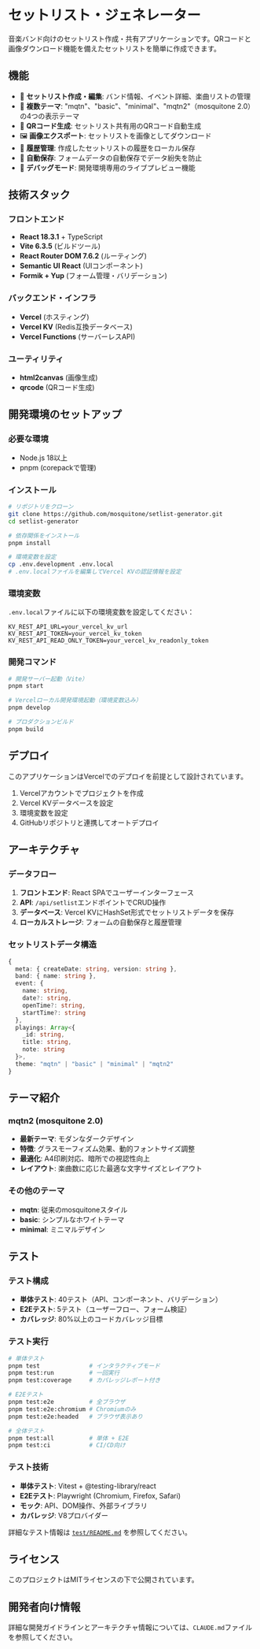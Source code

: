 # セットリスト・ジェネレーター

音楽バンド向けのセットリスト作成・共有アプリケーションです。QRコードと画像ダウンロード機能を備えたセットリストを簡単に作成できます。

## 機能

- 📝 **セットリスト作成・編集**: バンド情報、イベント詳細、楽曲リストの管理
- 🎨 **複数テーマ**: "mqtn"、"basic"、"minimal"、"mqtn2"（mosquitone 2.0）の4つの表示テーマ
- 📱 **QRコード生成**: セットリスト共有用のQRコード自動生成
- 🖼️ **画像エクスポート**: セットリストを画像としてダウンロード
- 💾 **履歴管理**: 作成したセットリストの履歴をローカル保存
- 🔄 **自動保存**: フォームデータの自動保存でデータ紛失を防止
- 🔧 **デバッグモード**: 開発環境専用のライブプレビュー機能

## 技術スタック

### フロントエンド
- **React 18.3.1** + TypeScript
- **Vite 6.3.5** (ビルドツール)
- **React Router DOM 7.6.2** (ルーティング)
- **Semantic UI React** (UIコンポーネント)
- **Formik + Yup** (フォーム管理・バリデーション)

### バックエンド・インフラ
- **Vercel** (ホスティング)
- **Vercel KV** (Redis互換データベース)
- **Vercel Functions** (サーバーレスAPI)

### ユーティリティ
- **html2canvas** (画像生成)
- **qrcode** (QRコード生成)

## 開発環境のセットアップ

### 必要な環境
- Node.js 18以上
- pnpm (corepackで管理)

### インストール

```bash
# リポジトリをクローン
git clone https://github.com/mosquitone/setlist-generator.git
cd setlist-generator

# 依存関係をインストール
pnpm install

# 環境変数を設定
cp .env.development .env.local
# .env.localファイルを編集してVercel KVの認証情報を設定
```

### 環境変数

`.env.local`ファイルに以下の環境変数を設定してください：

```
KV_REST_API_URL=your_vercel_kv_url
KV_REST_API_TOKEN=your_vercel_kv_token
KV_REST_API_READ_ONLY_TOKEN=your_vercel_kv_readonly_token
```

### 開発コマンド

```bash
# 開発サーバー起動（Vite）
pnpm start

# Vercelローカル開発環境起動（環境変数込み）
pnpm develop

# プロダクションビルド
pnpm build
```

## デプロイ

このアプリケーションはVercelでのデプロイを前提として設計されています。

1. Vercelアカウントでプロジェクトを作成
2. Vercel KVデータベースを設定
3. 環境変数を設定
4. GitHubリポジトリと連携してオートデプロイ

## アーキテクチャ

### データフロー
1. **フロントエンド**: React SPAでユーザーインターフェース
2. **API**: `/api/setlist`エンドポイントでCRUD操作
3. **データベース**: Vercel KVにHashSet形式でセットリストデータを保存
4. **ローカルストレージ**: フォームの自動保存と履歴管理

### セットリストデータ構造
```typescript
{
  meta: { createDate: string, version: string },
  band: { name: string },
  event: { 
    name: string, 
    date?: string, 
    openTime?: string, 
    startTime?: string 
  },
  playings: Array<{ 
    _id: string, 
    title: string, 
    note: string 
  }>,
  theme: "mqtn" | "basic" | "minimal" | "mqtn2"
}
```

## テーマ紹介

### mqtn2 (mosquitone 2.0)
- **最新テーマ**: モダンなダークデザイン
- **特徴**: グラスモーフィズム効果、動的フォントサイズ調整
- **最適化**: A4印刷対応、暗所での視認性向上
- **レイアウト**: 楽曲数に応じた最適な文字サイズとレイアウト

### その他のテーマ
- **mqtn**: 従来のmosquitoneスタイル
- **basic**: シンプルなホワイトテーマ  
- **minimal**: ミニマルデザイン

## テスト

### テスト構成
- **単体テスト**: 40テスト（API、コンポーネント、バリデーション）
- **E2Eテスト**: 5テスト（ユーザーフロー、フォーム検証）
- **カバレッジ**: 80%以上のコードカバレッジ目標

### テスト実行

```bash
# 単体テスト
pnpm test              # インタラクティブモード
pnpm test:run          # 一回実行
pnpm test:coverage     # カバレッジレポート付き

# E2Eテスト
pnpm test:e2e          # 全ブラウザ
pnpm test:e2e:chromium # Chromiumのみ
pnpm test:e2e:headed   # ブラウザ表示あり

# 全体テスト
pnpm test:all          # 単体 + E2E
pnpm test:ci           # CI/CD向け
```

### テスト技術
- **単体テスト**: Vitest + @testing-library/react
- **E2Eテスト**: Playwright (Chromium, Firefox, Safari)
- **モック**: API、DOM操作、外部ライブラリ
- **カバレッジ**: V8プロバイダー

詳細なテスト情報は [`test/README.md`](test/README.md) を参照してください。

## ライセンス

このプロジェクトはMITライセンスの下で公開されています。

## 開発者向け情報

詳細な開発ガイドラインとアーキテクチャ情報については、`CLAUDE.md`ファイルを参照してください。